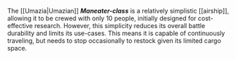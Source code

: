 The [[Umazia|Umazian]] ***Maneater-class*** is a relatively simplistic [[airship]], allowing it to be crewed with only 10 people, initially designed for cost-effective research. However, this simplicity reduces its overall battle durability and limits its use-cases. This means it is capable of continuously traveling, but needs to stop occasionally to restock given its limited cargo space.
